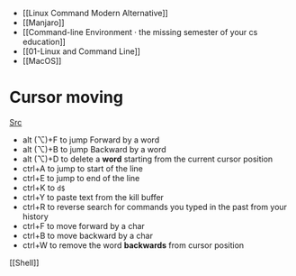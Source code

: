 - [[Linux Command Modern Alternative]]
- [[Manjaro]]
- [[Command-line Environment · the missing semester of your cs education]]
- [[01-Linux and Command Line]]
- [[MacOS]]
# Cursor moving
[Src](https://stackoverflow.com/questions/81272/how-to-move-the-cursor-word-by-word-in-the-os-x-terminal)
-   alt (⌥)+F to jump Forward by a word
-   alt (⌥)+B to jump Backward by a word
-   alt (⌥)+D to delete a **word** starting from the current cursor position
-   ctrl+A to jump to start of the line
-   ctrl+E to jump to end of the line
-   ctrl+K to `d$`
-   ctrl+Y to paste text from the kill buffer
-   ctrl+R to reverse search for commands you typed in the past from your history
-   ctrl+F to move forward by a char
-   ctrl+B to move backward by a char
-   ctrl+W to remove the word **backwards** from cursor position

[[Shell]]